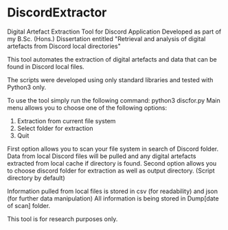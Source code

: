 # DiscordExtractor
Digital Artefact Extraction Tool for Discord Application
Developed as part of my B.Sc. (Hons.) Dissertation entitled "Retrieval and analysis of digital artefacts from Discord local directories"

This tool automates the extraction of digital artefacts and data that can be found in Discord local files. 

The scripts were developed using only standard libraries and tested with Python3 only.

To use the tool simply run the following command: python3 discfor.py
Main menu allows you to choose one of the following options:
1. Extraction from current file system
2. Select folder for extraction
3. Quit

First option allows you to scan your file system in search of Discord folder. Data from local Discord files will be pulled and any digital artefacts extracted from local cache if directory is found.
Second option allows you to choose discord folder for extraction as well as output directory. (Script directory by default)

Information pulled from local files is stored in csv (for readability) and json (for further data manipulation)
All information is being stored in Dump[date of scan] folder.

This tool is for research purposes only.
